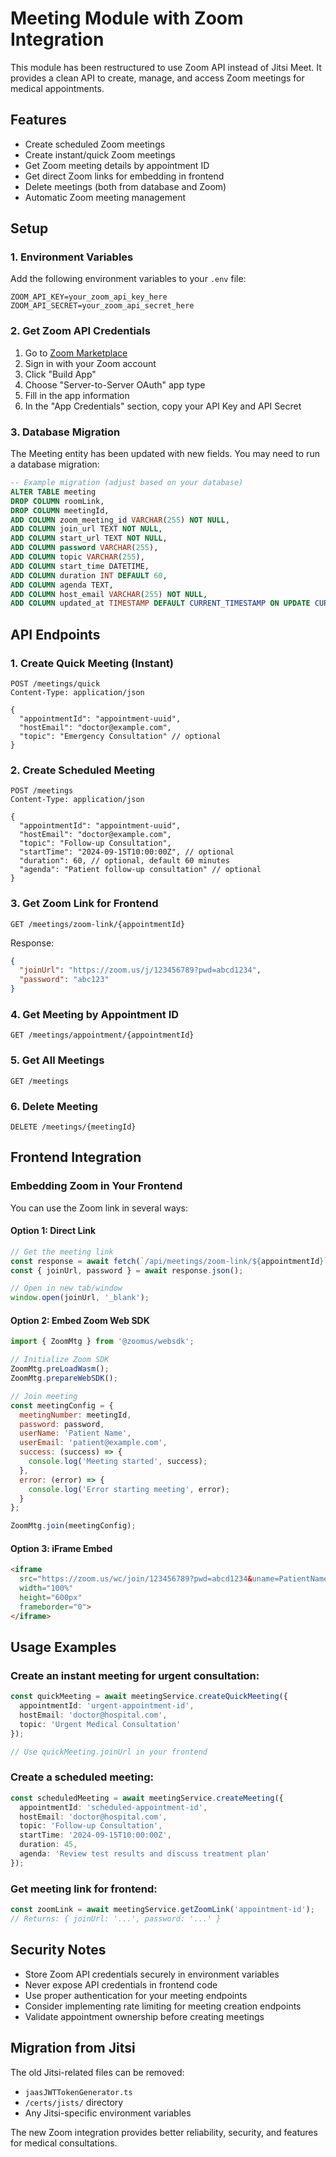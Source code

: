 # Meeting Module with Zoom Integration

This module has been restructured to use Zoom API instead of Jitsi Meet. It provides a clean API to create, manage, and access Zoom meetings for medical appointments.

## Features

- Create scheduled Zoom meetings
- Create instant/quick Zoom meetings
- Get Zoom meeting details by appointment ID
- Get direct Zoom links for embedding in frontend
- Delete meetings (both from database and Zoom)
- Automatic Zoom meeting management

## Setup

### 1. Environment Variables

Add the following environment variables to your `.env` file:

```env
ZOOM_API_KEY=your_zoom_api_key_here
ZOOM_API_SECRET=your_zoom_api_secret_here
```

### 2. Get Zoom API Credentials

1. Go to [Zoom Marketplace](https://marketplace.zoom.us/)
2. Sign in with your Zoom account
3. Click "Build App"
4. Choose "Server-to-Server OAuth" app type
5. Fill in the app information
6. In the "App Credentials" section, copy your API Key and API Secret

### 3. Database Migration

The Meeting entity has been updated with new fields. You may need to run a database migration:

```sql
-- Example migration (adjust based on your database)
ALTER TABLE meeting 
DROP COLUMN roomLink,
DROP COLUMN meetingId,
ADD COLUMN zoom_meeting_id VARCHAR(255) NOT NULL,
ADD COLUMN join_url TEXT NOT NULL,
ADD COLUMN start_url TEXT NOT NULL,
ADD COLUMN password VARCHAR(255),
ADD COLUMN topic VARCHAR(255),
ADD COLUMN start_time DATETIME,
ADD COLUMN duration INT DEFAULT 60,
ADD COLUMN agenda TEXT,
ADD COLUMN host_email VARCHAR(255) NOT NULL,
ADD COLUMN updated_at TIMESTAMP DEFAULT CURRENT_TIMESTAMP ON UPDATE CURRENT_TIMESTAMP;
```

## API Endpoints

### 1. Create Quick Meeting (Instant)
```http
POST /meetings/quick
Content-Type: application/json

{
  "appointmentId": "appointment-uuid",
  "hostEmail": "doctor@example.com",
  "topic": "Emergency Consultation" // optional
}
```

### 2. Create Scheduled Meeting
```http
POST /meetings
Content-Type: application/json

{
  "appointmentId": "appointment-uuid",
  "hostEmail": "doctor@example.com",
  "topic": "Follow-up Consultation",
  "startTime": "2024-09-15T10:00:00Z", // optional
  "duration": 60, // optional, default 60 minutes
  "agenda": "Patient follow-up consultation" // optional
}
```

### 3. Get Zoom Link for Frontend
```http
GET /meetings/zoom-link/{appointmentId}
```

Response:
```json
{
  "joinUrl": "https://zoom.us/j/123456789?pwd=abcd1234",
  "password": "abc123"
}
```

### 4. Get Meeting by Appointment ID
```http
GET /meetings/appointment/{appointmentId}
```

### 5. Get All Meetings
```http
GET /meetings
```

### 6. Delete Meeting
```http
DELETE /meetings/{meetingId}
```

## Frontend Integration

### Embedding Zoom in Your Frontend

You can use the Zoom link in several ways:

#### Option 1: Direct Link
```javascript
// Get the meeting link
const response = await fetch(`/api/meetings/zoom-link/${appointmentId}`);
const { joinUrl, password } = await response.json();

// Open in new tab/window
window.open(joinUrl, '_blank');
```

#### Option 2: Embed Zoom Web SDK
```javascript
import { ZoomMtg } from '@zoomus/websdk';

// Initialize Zoom SDK
ZoomMtg.preLoadWasm();
ZoomMtg.prepareWebSDK();

// Join meeting
const meetingConfig = {
  meetingNumber: meetingId,
  password: password,
  userName: 'Patient Name',
  userEmail: 'patient@example.com',
  success: (success) => {
    console.log('Meeting started', success);
  },
  error: (error) => {
    console.log('Error starting meeting', error);
  }
};

ZoomMtg.join(meetingConfig);
```

#### Option 3: iFrame Embed
```html
<iframe 
  src="https://zoom.us/wc/join/123456789?pwd=abcd1234&uname=PatientName"
  width="100%" 
  height="600px"
  frameborder="0">
</iframe>
```

## Usage Examples

### Create an instant meeting for urgent consultation:
```typescript
const quickMeeting = await meetingService.createQuickMeeting({
  appointmentId: 'urgent-appointment-id',
  hostEmail: 'doctor@hospital.com',
  topic: 'Urgent Medical Consultation'
});

// Use quickMeeting.joinUrl in your frontend
```

### Create a scheduled meeting:
```typescript
const scheduledMeeting = await meetingService.createMeeting({
  appointmentId: 'scheduled-appointment-id',
  hostEmail: 'doctor@hospital.com',
  topic: 'Follow-up Consultation',
  startTime: '2024-09-15T10:00:00Z',
  duration: 45,
  agenda: 'Review test results and discuss treatment plan'
});
```

### Get meeting link for frontend:
```typescript
const zoomLink = await meetingService.getZoomLink('appointment-id');
// Returns: { joinUrl: '...', password: '...' }
```

## Security Notes

- Store Zoom API credentials securely in environment variables
- Never expose API credentials in frontend code
- Use proper authentication for your meeting endpoints
- Consider implementing rate limiting for meeting creation endpoints
- Validate appointment ownership before creating meetings

## Migration from Jitsi

The old Jitsi-related files can be removed:
- `jaasJWTTokenGenerator.ts`
- `/certs/jists/` directory
- Any Jitsi-specific environment variables

The new Zoom integration provides better reliability, security, and features for medical consultations.
